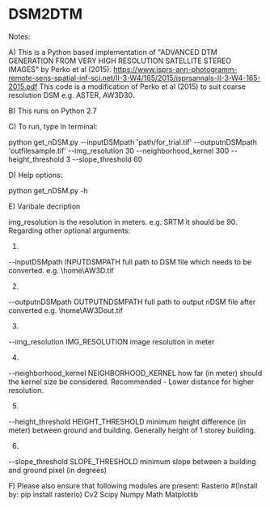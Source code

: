 # DSM2DTM

Notes: 


A) This is a Python based implementation of "ADVANCED DTM GENERATION FROM VERY HIGH RESOLUTION SATELLITE STEREO IMAGES" by Perko et al (2015).
https://www.isprs-ann-photogramm-remote-sens-spatial-inf-sci.net/II-3-W4/165/2015/isprsannals-II-3-W4-165-2015.pdf
This code is a modification of Perko et al (2015) to suit coarse resolution DSM e.g. ASTER, AW3D30.

B) This runs on Python 2.7

C) To run, type in terminal:

python get_nDSM.py  --inputDSMpath 'path/for_trial.tif'  --outputnDSMpath 'outfilesample.tif'  --img_resolution 30  --neighborhood_kernel 300  --height_threshold 3  --slope_threshold 60

D) Help options:

python get_nDSM.py -h

E) Varibale decription

 img_resolution is the resolution in meters. e.g. SRTM it should be 90. Regarding other optional arguments:
 
  1)
  
  --inputDSMpath INPUTDSMPATH
                        full path to DSM file which needs to be converted.
                        e.g. \home\AW3D.tif
                        
  2)               
  
  --outputnDSMpath OUTPUTNDSMPATH
                        full path to output nDSM file after converted e.g.
                        \home\AW3Dout.tif
                        
  3)      
  
  --img_resolution IMG_RESOLUTION
                        image resolution in meter
                        
   4)           
   
  --neighborhood_kernel NEIGHBORHOOD_KERNEL
                        how far (in meter) should the kernel size be considered.
                        Recommended - Lower distance for higher resolution.
                        
   5)                     
   
  --height_threshold HEIGHT_THRESHOLD
                        minimum height difference (in meter) between ground
                        and building. Generally height of 1 storey building.
                        
   6)                     
   
  --slope_threshold SLOPE_THRESHOLD
                        minimum slope between a building and ground pixel (in
                        degrees)
                        
                        

F) Please also ensure that following modules are present:
Rasterio               #(Install by: pip install rasterio)
Cv2
Scipy
Numpy
Math
Matplotlib

